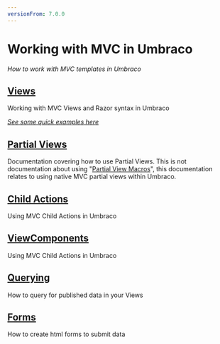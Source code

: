 ```yaml
---
versionFrom: 7.0.0
---
```


# Working with MVC in Umbraco

_How to work with MVC templates in Umbraco_

## [Views](views.md)
Working with MVC Views and Razor syntax in Umbraco

_[See some quick examples here](examples.md)_

## [Partial Views](partial-views.md)
Documentation covering how to use Partial Views. This is not documentation about using "[Partial View Macros](../Macros/Partial-View-Macros/index.md)", this documentation relates to using native MVC partial views within Umbraco.

## [Child Actions](child-actions.md)
Using MVC Child Actions in Umbraco

## [ViewComponents](ViewComponents-index.md)
Using MVC Child Actions in Umbraco

## [Querying](querying.md)
How to query for published data in your Views

## [Forms](Forms\index.md)
How to create html forms to submit data
